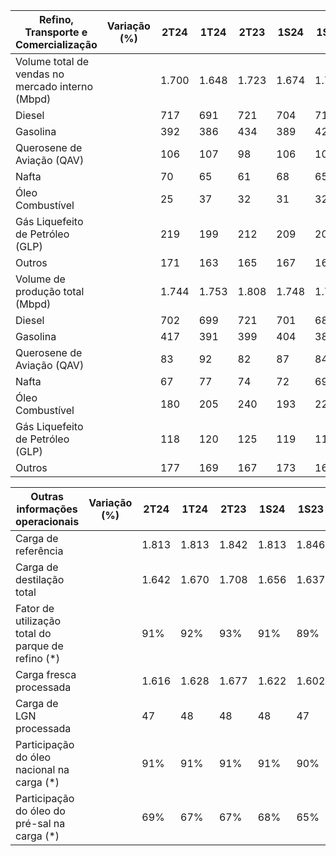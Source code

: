 |Refino, Transporte e Comercialização|Variação (%)|2T24|1T24|2T23|1S24|1S23|2T24 X 1T24|2T24 X 2T23|1S24 X 1S23|
|---|---|---|---|---|---|---|---|---|---|
|Volume total de vendas no mercado interno (Mbpd)| |1.700|1.648|1.723|1.674|1.709|3,2|(1,3)|(2,0)|
|Diesel| |717|691|721|704|718|3,8|(0,6)|(1,9)|
|Gasolina| |392|386|434|389|424|1,6|(9,7)|(8,3)|
|Querosene de Aviação (QAV)| |106|107|98|106|102|(0,9)|8,2|3,9|
|Nafta| |70|65|61|68|65|7,7|14,8|4,6|
|Óleo Combustível| |25|37|32|31|32|(32,4)|(21,9)|(3,1)|
|Gás Liquefeito de Petróleo (GLP)| |219|199|212|209|203|10,1|3,3|3,0|
|Outros| |171|163|165|167|165|4,9|3,6|1,2|
|Volume de produção total (Mbpd)| |1.744|1.753|1.808|1.748|1.730|(0,5)|(3,5)|1,0|
|Diesel| |702|699|721|701|689|0,4|(2,6)|1,7|
|Gasolina| |417|391|399|404|385|6,6|4,5|4,9|
|Querosene de Aviação (QAV)| |83|92|82|87|84|(9,8)|1,2|3,6|
|Nafta| |67|77|74|72|69|(13,0)|(9,5)|4,3|
|Óleo Combustível| |180|205|240|193|220|(12,2)|(25,0)|(12,3)|
|Gás Liquefeito de Petróleo (GLP)| |118|120|125|119|119|(1,7)|(5,6)|−|
|Outros| |177|169|167|173|164|4,7|6,0|5,5|

|Outras informações operacionais|Variação (%)|2T24|1T24|2T23|1S24|1S23|2T24 X 1T24|2T24 X 2T23|1S24 X 1S23|
|---|---|---|---|---|---|---|---|---|---|
|Carga de referência| |1.813|1.813|1.842|1.813|1.846|−|(1,6)|(1,8)|
|Carga de destilação total| |1.642|1.670|1.708|1.656|1.637|(1,7)|(3,9)|1,2|
|Fator de utilização total do parque de refino (*)| |91%|92%|93%|91%|89%|(1,0)|(2,0)|2,0|
|Carga fresca processada| |1.616|1.628|1.677|1.622|1.602|(0,7)|(3,6)|1,2|
|Carga de LGN processada| |47|48|48|48|47|(2,1)|(2,1)|2,1|
|Participação do óleo nacional na carga (*)| |91%|91%|91%|91%|90%|−|−|1,0|
|Participação do óleo do pré-sal na carga (*)| |69%|67%|67%|68%|65%|2,0|2,0|3,0|